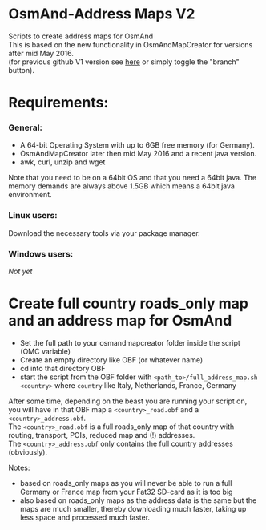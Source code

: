 # OsmAnd-Address Maps V2
Scripts to create address maps for OsmAnd<br>
This is based on the new functionality in OsmAndMapCreator for versions after mid May 2016.<br>
(for previous github V1 version see [here](https://github.com/hvdwolf/OsmAnd-AddressMaps/tree/V1) or simply toggle the  "branch" button).<br>

# Requirements:
### General:
* A 64-bit Operating System with up to 6GB free memory (for Germany).
* OsmAndMapCreator later then mid May 2016 and a recent java version. 
* awk, curl, unzip and wget

Note that you need to be on a 64bit OS and that you need a 64bit java. The memory demands are always above 1.5GB which means a 64bit java environment.

### Linux users:
Download the necessary tools via your package manager.

### Windows users:
 *Not yet*


# Create full country roads_only map and an address map for OsmAnd
* Set the full path to your osmandmapcreator folder inside the script (OMC variable)
* Create an empty directory like OBF (or whatever name)
* cd into that directory OBF
* start the script from the OBF folder with `<path_to>/full_address_map.sh <country>` where `country` like Italy, Netherlands, France, Germany

After some time, depending on the beast you are running your script on, you will have in that OBF map a `<country>_road.obf` and a `<country>_address.obf`.<br>
The `<country>_road.obf` is a full roads_only map of that country with routing, transport, POIs, reduced map and (!) addresses.<br>
The `<country>_address.obf` only contains the full country addresses (obviously).

Notes: 
- based on roads_only maps as you will never be able to run a full Germany or France map from your Fat32 SD-card as it is too big
- also based on roads_only maps as the address data is the same but the maps are much smaller, thereby downloading much faster, taking up less space and processed much faster.


